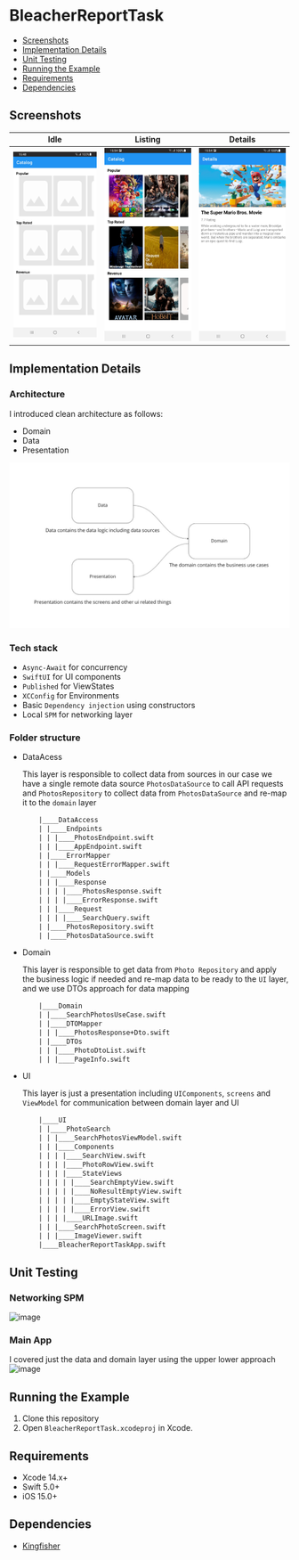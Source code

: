 # BleacherReportTask

- [Screenshots](#Screenshots)
- [Implementation Details](#implementation-details)
- [Unit Testing](#unit-testing)
- [Running the Example](#run-sample)
- [Requirements](#requirements)
- [Dependencies](#Dependencies)

## Screenshots

| Idle  |  Listing | Details |
|---|---|---|
| <img src="screenshots/screenshot_1.jpg" width="200">  | <img src="screenshots/screenshot_3.jpg" width="200">|<img src="screenshots/screenshot_2.jpg" width="200">

## Implementation Details
  ### Architecture
 I introduced clean architecture as follows:
   * Domain
   * Data
   * Presentation

![image](screenshots/architecture.png)

### Tech stack
 * `Async-Await` for concurrency 
 * `SwiftUI` for UI components
 * `Published` for ViewStates
 * `XCConfig` for Environments
 * Basic `Dependency injection` using constructors
 * Local `SPM` for networking layer


 ### Folder structure
 * DataAcess
    
   This layer is responsible to collect data from sources in our case we have a single remote data source `PhotosDataSource` to call API requests and `PhotosRepository` to collect data from `PhotosDataSource` and re-map it to the `domain` layer
    ``` 
        |____DataAccess
        | |____Endpoints
        | | |____PhotosEndpoint.swift
        | | |____AppEndpoint.swift
        | |____ErrorMapper
        | | |____RequestErrorMapper.swift
        | |____Models
        | | |____Response
        | | | |____PhotosResponse.swift
        | | | |____ErrorResponse.swift
        | | |____Request
        | | | |____SearchQuery.swift
        | |____PhotosRepository.swift
        | |____PhotosDataSource.swift
    ```
* Domain

    This layer is responsible to get data from `Photo Repository` and apply the business logic if needed and re-map data to be ready to the `UI` layer, and we use DTOs approach for data mapping
    ``` 
        |____Domain
        | |____SearchPhotosUseCase.swift
        | |____DTOMapper
        | | |____PhotosResponse+Dto.swift
        | |____DTOs
        | | |____PhotoDtoList.swift
        | | |____PageInfo.swift
    ```
* UI

   This layer is just a presentation including `UIComponents`, `screens` and `ViewModel` for communication between domain layer and UI

    ```
        |____UI
        | |____PhotoSearch
        | | |____SearchPhotosViewModel.swift
        | | |____Components
        | | | |____SearchView.swift
        | | | |____PhotoRowView.swift
        | | | |____StateViews
        | | | | |____SearchEmptyView.swift
        | | | | |____NoResultEmptyView.swift
        | | | | |____EmptyStateView.swift
        | | | | |____ErrorView.swift
        | | | |____URLImage.swift
        | | |____SearchPhotoScreen.swift
        | | |____ImageViewer.swift
        |____BleacherReportTaskApp.swift
    ```
## Unit Testing
   ### Networking SPM
   
   ![image](screenshots/networking_cov.png)

   ### Main App
   I covered just the data and domain layer using the upper lower approach 
   ![image](screenshots/app_cov.png)


## Running the Example
1. Clone this repository
2. Open `BleacherReportTask.xcodeproj` in Xcode. 

## Requirements
- Xcode 14.x+
- Swift 5.0+
- iOS 15.0+

## Dependencies
- [Kingfisher](https://github.com/onevcat/Kingfisher)